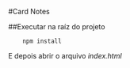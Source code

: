 #Card Notes

##Executar na raíz do projeto

```
    npm install
```

E depois abrir o arquivo _index.html_
